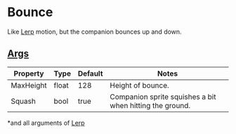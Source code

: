 # Bounce

Like [Lerp](3.2.000-Lerp.md) motion, but the companion bounces up and down.

## [Args](~/api/TrinketTinker.Models.MotionArgs.BounceArgs.yml)

| Property | Type | Default | Notes |
| -------- | ---- | ------- | ----- |
| MaxHeight | float | 128 | Height of bounce. |
| Squash | bool | true | Companion sprite squishes a bit when hitting the ground. |

*and all arguments of [Lerp](3.2.000-Lerp.md)

